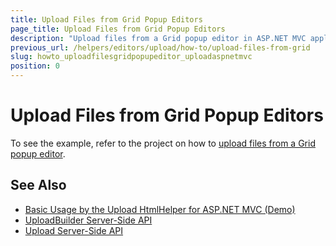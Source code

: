 ```yaml
---
title: Upload Files from Grid Popup Editors
page_title: Upload Files from Grid Popup Editors
description: "Upload files from a Grid popup editor in ASP.NET MVC applications."
previous_url: /helpers/editors/upload/how-to/upload-files-from-grid
slug: howto_uploadfilesgridpopupeditor_uploadaspnetmvc
position: 0
---
```


# Upload Files from Grid Popup Editors

To see the example, refer to the project on how to [upload files from a Grid popup editor](http://www.telerik.com/support/code-library/upload-in-grid-popup-editor).

## See Also

* [Basic Usage by the Upload HtmlHelper for ASP.NET MVC (Demo)](https://demos.telerik.com/aspnet-mvc/upload)
* [UploadBuilder Server-Side API](http://docs.telerik.com/aspnet-mvc/api/Kendo.Mvc.UI.Fluent/UploadBuilder)
* [Upload Server-Side API](/api/upload)
